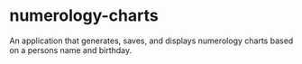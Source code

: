 # numerology-charts
An application that generates, saves, and displays numerology charts based on a persons name and birthday.
